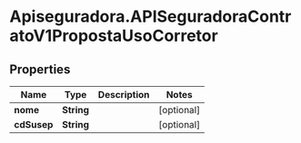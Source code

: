 # Apiseguradora.APISeguradoraContratoV1PropostaUsoCorretor

## Properties
Name | Type | Description | Notes
------------ | ------------- | ------------- | -------------
**nome** | **String** |  | [optional] 
**cdSusep** | **String** |  | [optional] 


